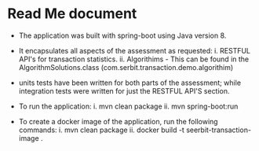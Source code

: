 # Read Me document
* The application was built with spring-boot using Java version 8.
* It encapsulates all aspects of the assessment as requested:
i. RESTFUL API's for transaction statistics.
ii. Algorithims - This can be found in the AlgorithmSolutions.class (com.serbit.transaction.demo.algorithim)

* units tests have been written for both parts of the assessment; while integration tests were written for just the 
  RESTFUL API'S section.
  
* To run the application:
i. mvn clean package
ii. mvn spring-boot:run

  
* To create a docker image of the application, run the following commands:
i. mvn clean package
ii. docker build -t seerbit-transaction-image .



